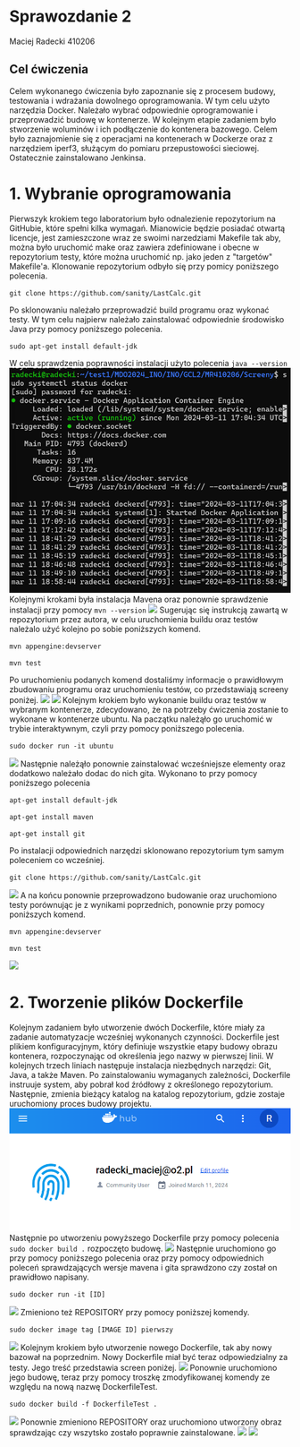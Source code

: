 # Sprawozdanie 2
Maciej Radecki 410206
## Cel ćwiczenia
Celem wykonanego ćwiczenia było zapoznanie się z procesem budowy, testowania i wdrażania dowolnego oprogramowania. W tym celu użyto narzędzia Docker. Należało wybrać odpowiednie oprogramowanie i przeprowadzić budowę w kontenerze. W kolejnym etapie zadaniem było stworzenie woluminów i ich podłączenie do kontenera bazowego. Celem było zaznajomienie się z operacjami na kontenerach w Dockerze oraz z narzędziem iperf3, służącym do pomiaru przepustowości sieciowej. Ostatecznie zainstalowano Jenkinsa.
# 1. Wybranie oprogramowania 
Pierwszyk krokiem tego laboratorium było odnalezienie repozytorium na GitHubie, które spełni kilka wymagań. Mianowicie będzie posiadać otwartą licencje, jest zamieszczone wraz ze swoimi narzedziami Makefile tak aby, można było uruchomić make oraz zawiera zdefiniowane i obecne w repozytorium testy, które można uruchomić np. jako jeden z "targetów" Makefile'a. Klonowanie repozytorium odbyło się przy pomicy poniższego polecenia.
```
git clone https://github.com/sanity/LastCalc.git
```
Po sklonowaniu należało przeprowadzić build programu oraz wykonać testy. W tym celu najpierw należało zainstalować odpowiednie środowisko Java przy pomocy poniższego polecenia.
```
sudo apt-get install default-jdk
```
W celu sprawdzenia poprawności instalacji użyto polecenia ```java --version```
![](../Screeny/2.1.1.png)
Kolejnymi krokami była instalacja Mavena oraz ponownie sprawdzenie instalacji przy pomocy ```mvn --version```
![](../Screeny/2.1.2.png)
Sugerując się instrukcją zawartą w repozytorium przez autora, w celu uruchomienia buildu oraz testów należalo użyć kolejno po sobie poniższych komend.
```
mvn appengine:devserver
```
```
mvn test
```
Po uruchomieniu podanych komend dostaliśmy informacje o prawidłowym zbudowaniu programu oraz uruchomieniu testów, co przedstawiają screeny poniżej.
![](../Screeny/2.1.3.png)
![](../Screeny/2.1.4.png)
Kolejnym krokiem było wykonanie buildu oraz testów w wybranym kontenerze, zdecydowano, że na potrzeby ćwiczenia zostanie to wykonane w kontenerze ubuntu. Na paczątku należąło go uruchomić w trybie interaktywnym, czyli przy pomocy poniższego polecenia.
```
sudo docker run -it ubuntu
```
![](../Screeny/2.1.5.png)
Następnie należąło ponownie zainstalować wcześniejsze elementy oraz dodatkowo należało dodac do nich gita. Wykonano to przy pomocy poniższego polecenia
```
apt-get install default-jdk
```
```
apt-get install maven
```
```
apt-get install git
```
Po instalacji odpowiednich narzędzi sklonowano repozytorium tym samym poleceniem co wcześniej.
```
git clone https://github.com/sanity/LastCalc.git
```
![](../Screeny/2.1.6.png)
A na końcu ponownie przeprowadzono budowanie oraz uruchomiono testy porównując je z wynikami poprzednich, ponownie przy pomocy poniższych komend.
```
mvn appengine:devserver
```
```
mvn test
```
![](../Screeny/2.1.7.png)
# 2. Tworzenie plików Dockerfile
Kolejnym zadaniem było utworzenie dwóch Dockerfile, które miały za zadanie automatyzacje wcześniej wykonanych czynności. Dockerfile jest plikiem konfiguracyjnym, który definiuje wszystkie etapy budowy obrazu kontenera, rozpoczynając od określenia jego nazwy w pierwszej linii. W kolejnych trzech liniach następuje instalacja niezbędnych narzędzi: Git, Java, a także Maven. Po zainstalowaniu wymaganych zależności, Dockerfile instruuje system, aby pobrał kod źródłowy z określonego repozytorium. Następnie, zmienia bieżący katalog na katalog repozytorium, gdzie zostaje uruchomiony proces budowy projektu.
![](../Screeny/2.2.1.png)
Następnie po utworzeniu powyższego Dockerfile przy pomocy polecenia ```sudo docker build .``` rozpoczęto budowę.
![](../Screeny/2.2.2.png)
Następnie uruchomiono go przy pomocy poniższego polecenia oraz przy pomocy odpowiednich poleceń sprawdzających wersje mavena i gita sprawdzono czy został on prawidłowo napisany.
```
sudo docker run -it [ID]
```
![](../Screeny/2.2.3.png)
Zmieniono też REPOSITORY przy pomocy poniższej komendy.
```
sudo docker image tag [IMAGE ID] pierwszy
```
![](../Screeny/2.2.4.png)
Kolejnym krokiem było utworzenie nowego Dockerfile, tak aby nowy bazował na poprzednim. Nowy Dockerfile miał być teraz odpowiedzialny za testy. Jego treść przedstawia screen poniżej.
![](../Screeny/2.2.5.png)
Ponownie uruchomiono jego budowę, teraz przy pomocy troszkę zmodyfikowanej komendy ze względu na nową nazwę DockerfileTest.
```
sudo docker build -f DockerfileTest .
```
![](../Screeny/2.2.6.png)
Ponownie zmieniono REPOSITORY oraz uruchomiono utworzony obraz sprawdzając czy wszytsko zostało poprawnie zainstalowane.
![](../Screeny/2.2.7.png)
![](../Screeny/2.2.8.png)
